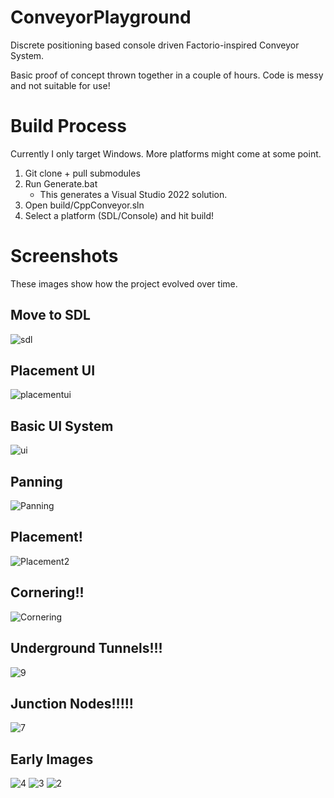 # ConveyorPlayground

Discrete positioning based console driven Factorio-inspired Conveyor System.

Basic proof of concept thrown together in a couple of hours. Code is messy and not suitable for use!

# Build Process

Currently I only target Windows. More platforms might come at some point.

1) Git clone + pull submodules
2) Run Generate.bat
    - This generates a Visual Studio 2022 solution.
4) Open build/CppConveyor.sln
5) Select a platform (SDL/Console) and hit build!

# Screenshots

These images show how the project evolved over time.

## Move to SDL
![sdl](https://user-images.githubusercontent.com/15245663/149590905-4c6f757f-2685-4a05-b5cb-f84c416cf221.gif)

## Placement UI
![placementui](https://user-images.githubusercontent.com/15245663/149207828-56ef8805-4a4f-43f1-a8de-b9935d307683.gif)

## Basic UI System
![ui](https://user-images.githubusercontent.com/15245663/148829173-3736fd6f-8128-4851-b612-a70600a42965.gif)

## Panning
![Panning](https://user-images.githubusercontent.com/15245663/148828892-cde3ba94-36bc-42bc-a66b-0549ed44deaa.gif)

## Placement!
![Placement2](https://user-images.githubusercontent.com/15245663/148277984-eb7a4dc4-b06f-48f2-8bd2-3192577325c4.gif)

## Cornering!!
![Cornering](https://user-images.githubusercontent.com/15245663/148225418-4fe61b11-98ea-463a-a598-a7fe7960059e.gif)

## Underground Tunnels!!!

![9](https://user-images.githubusercontent.com/15245663/148123693-f1f6f03a-d3c3-49d0-aff1-bbf206747cc9.gif)

## Junction Nodes!!!!!

![7](https://user-images.githubusercontent.com/15245663/148123726-4f6756f2-bf54-401b-a1e6-db26aada6efb.gif)

## Early Images

![4](https://user-images.githubusercontent.com/15245663/148123843-11fa56d5-38ee-4682-8fe8-0d43cf16ddd7.gif)
![3](https://user-images.githubusercontent.com/15245663/148123837-fe5c1c54-935a-44c0-9745-27b3b30c2869.gif)
![2](https://user-images.githubusercontent.com/15245663/148123830-eccbc2f6-bb90-49f8-8c71-69be68c9d54a.gif)
